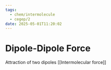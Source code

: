 ```yaml
---
tags:
  - chem/intermolecule
  - cegep/2
date: 2025-05-01T11:20:02
---
```


# Dipole-Dipole Force

Attraction of two dipoles
[[Intermolecular force]]
